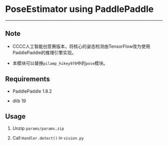 # PoseEstimator using PaddlePaddle
---

## Note

- CCCC人工智能创意赛版本，将核心的姿态检测由TensorFlow改为使用PaddlePaddle的推理引擎实现。

- 本模块可以替换`pilamp_hikey970`中的`pose`模块。

## Requirements

- PaddlePaddle 1.8.2

- dlib 19

## Usage

1. Unzip `params/params.zip`

2. Call `Handler.detect()` in `vision.py`
